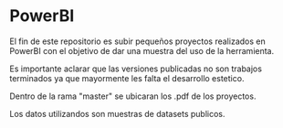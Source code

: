 # PowerBI

El fin de este repositorio es subir pequeños proyectos realizados en PowerBI con el objetivo de dar una muestra del uso de la herramienta. 

Es importante aclarar que las versiones publicadas no son trabajos terminados ya que mayormente les falta el desarrollo estetico.

Dentro de la rama "master" se ubicaran los .pdf de los proyectos. 

Los datos utilizandos son muestras de datasets publicos. 
